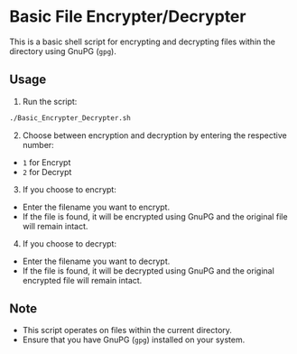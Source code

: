 # Basic File Encrypter/Decrypter

This is a basic shell script for encrypting and decrypting files within the directory using GnuPG (`gpg`).

## Usage

1. Run the script:
```bash
./Basic_Encrypter_Decrypter.sh
```

2. Choose between encryption and decryption by entering the respective number:
- `1` for Encrypt
- `2` for Decrypt

3. If you choose to encrypt:
- Enter the filename you want to encrypt.
- If the file is found, it will be encrypted using GnuPG and the original file will remain intact.

4. If you choose to decrypt:
- Enter the filename you want to decrypt.
- If the file is found, it will be decrypted using GnuPG and the original encrypted file will remain intact.

## Note
- This script operates on files within the current directory.
- Ensure that you have GnuPG (`gpg`) installed on your system.

